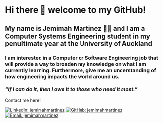 # Hi there 👋 welcome to my GitHub!

## My name is Jemimah Martinez :woman_student: and I am a Computer Systems Engineering student in my penultimate year at the University of Auckland 

### I am interested in a Computer or Software Engineering job that will provide a way to broaden my knowledge on what I am currently learning. Furthermore, give me an understanding of how engineering impacts the world around us. 

### ***“If I can do it, then I owe it to those who need it most.”***

Contact me here! 

[![Linkedin: jemimahmartinez](https://img.shields.io/badge/-jemimahmartinez-blue?style=flat-square&logo=Linkedin&logoColor=white&link=https://www.linkedin.com/in/jemimah-martinez-a0924a18b/)](https://www.linkedin.com/in/jemimah-martinez-a0924a18b/)
[![GitHub: jemimahmartinez](https://img.shields.io/badge/-jemimahmartinez-black?style=flat-square&logo=GitHub&logoColor=white&link=https://github.com/jemimahmartinez)](https://github.com/jemimahmartinez)
[![Email: jemimahmartinez](https://img.shields.io/badge/-martinezjemimah-red?style=flat-square&logo=Gmail&logoColor=white&link=mailto:martinezjemimah@gmail.com)](mailto:martinezjemimah@gmail.com)


<!--[<img src = "mail.png">](mailto:martinezjemimah@gmail.com) [<img src = "linkedin.png">](https://www.linkedin.com/in/jemimah-martinez-a0924a18b/) [<img src = "github.png">](https://github.com/jemimahmartinez) -->



<!--
**jemimahmartinez/jemimahmartinez** is a ✨ _special_ ✨ repository because its `README.md` (this file) appears on your GitHub profile.

Here are some ideas to get you started:

- 🔭 I’m currently working on ...
- 🌱 I’m currently learning ...
- 👯 I’m looking to collaborate on ...
- 🤔 I’m looking for help with ...
- 💬 Ask me about ...
- 📫 How to reach me: ...
- 😄 Pronouns: ...
- ⚡ Fun fact: ...
-->


